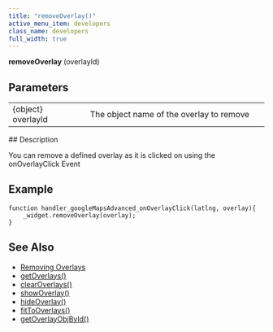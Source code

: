 ```yaml
---
title: "removeOverlay()"
active_menu_item: developers
class_name: developers
full_width: true
---
```



**removeOverlay** (overlayId)

## Parameters

<table>
<tr>
<td width="169">
{object} overlayId

</td>
<td width="17">
</td>
<td width="694">
The object name of the overlay to remove

</td>
</tr>
</table>
## Description

You can remove a defined overlay as it is clicked on using the onOverlayClick Event

## Example

    function handler_googleMapsAdvanced_onOverlayClick(latlng, overlay){
        _widget.removeOverlay(overlay);
    }
     
     
   

## See Also

 - [Removing Overlays](/developers/user-guide/product-guide/advanced-important-widgets/google-v3-maps-widget/working-with-overlays/removing-overlays)
 - [getOverlays()](/developers/user-guide/scripting-apis/client-api/widget-object-functions/advanced-maps/getoverlays)
 - [clearOverlays()](/developers/user-guide/scripting-apis/client-api/widget-object-functions/advanced-maps/clearoverlays)
 - [showOverlay()](/developers/user-guide/scripting-apis/client-api/widget-object-functions/advanced-maps/showoverlayid)
 - [hideOverlay()](/developers/user-guide/scripting-apis/client-api/widget-object-functions/advanced-maps/hideoverlay)
 - [fitToOverlays()](/developers/user-guide/scripting-apis/client-api/widget-object-functions/advanced-maps/fittooverlays)
 - [getOverlayObjById()](/developers/user-guide/scripting-apis/client-api/widget-object-functions/advanced-maps/getoverlayobjbyidid)

